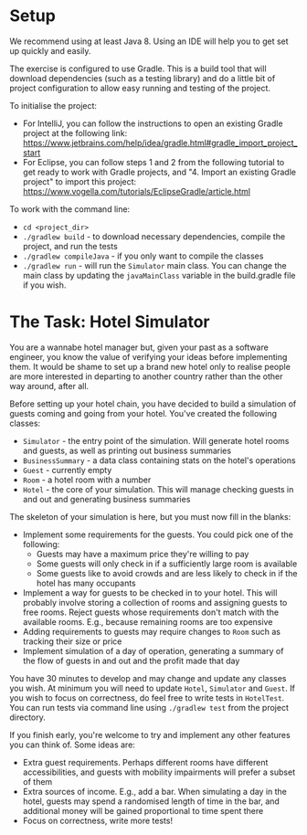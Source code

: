 # Setup

We recommend using at least Java 8. Using an IDE will help you to get set up quickly and easily.

The exercise is configured to use Gradle. This is a build tool that will download dependencies
(such as a testing library) and do a little bit of project configuration to allow easy running
and testing of the project.

To initialise the project:
- For IntelliJ, you can follow the instructions to open an existing Gradle project at the
    following link: https://www.jetbrains.com/help/idea/gradle.html#gradle_import_project_start
- For Eclipse, you can follow steps 1 and 2 from the following tutorial to get ready to work
    with Gradle projects, and "4. Import an existing Gradle project" to import this project:
    https://www.vogella.com/tutorials/EclipseGradle/article.html

To work with the command line:
- `cd <project_dir>`
- `./gradlew build` - to download necessary dependencies, compile the project, and run the tests
- `./gradlew compileJava` - if you only want to compile the classes
- `./gradlew run` - will run the `Simulator` main class. You can change the main class by updating
    the `javaMainClass` variable in the build.gradle file if you wish.

# The Task: Hotel Simulator

You are a wannabe hotel manager but, given your past as a software engineer, you know the value of
verifying your ideas before implementing them. It would be shame to set up a brand new hotel only
to realise people are more interested in departing to another country rather than the other way around,
after all.

Before setting up your hotel chain, you have decided to build a simulation of guests coming and going
from your hotel. You've created the following classes:
- `Simulator` - the entry point of the simulation. Will generate hotel rooms and guests, as well as printing
    out business summaries
- `BusinessSummary` - a data class containing stats on the hotel's operations
- `Guest` - currently empty
- `Room` - a hotel room with a number
- `Hotel` - the core of your simulation. This will manage checking guests in and out and generating business summaries

The skeleton of your simulation is here, but you must now fill in the blanks:
- Implement some requirements for the guests. You could pick one of the following:
    - Guests may have a maximum price they're willing to pay
    - Some guests will only check in if a sufficiently large room is available
    - Some guests like to avoid crowds and are less likely to check in if the hotel has many occupants
- Implement a way for guests to be checked in to your hotel. This will probably involve storing a collection
    of rooms and assigning guests to free rooms. Reject guests whose requirements don't match with the
    available rooms. E.g., because remaining rooms are too expensive
- Adding requirements to guests may require changes to `Room` such as tracking their size or price
- Implement simulation of a day of operation, generating a summary of the flow of guests in and out and
    the profit made that day 

You have 30 minutes to develop and may change and update any classes you wish. At minimum you will need to
update `Hotel`, `Simulator` and `Guest`. If you wish to focus on correctness, do feel free to write tests
in `HotelTest`. You can run tests via command line using `./gradlew test` from the project directory.

If you finish early, you're welcome to try and implement any other features you can think of. Some ideas are:
- Extra guest requirements. Perhaps different rooms have different accessibilities, and guests with
    mobility impairments will prefer a subset of them
- Extra sources of income. E.g., add a bar. When simulating a day in the hotel, guests may spend a randomised
    length of time in the bar, and additional money will be gained proportional to time spent there
- Focus on correctness, write more tests!

